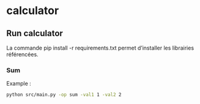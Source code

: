 # calculator

## Run calculator
 La commande pip install -r requirements.txt permet d’installer les librairies 
référencées.
### Sum

Example : 
```bash
python src/main.py -op sum -val1 1 -val2 2
```
